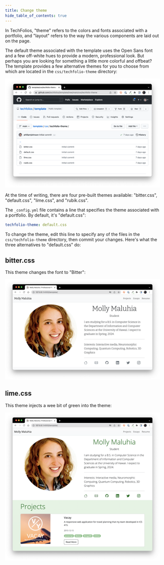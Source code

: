 ```yaml
---
title: Change theme
hide_table_of_contents: true
---
```


In TechFolios, "theme" refers to the colors and fonts associated with a portfolio, and "layout" refers to the way the various components are laid out on the page. 

The default theme associated with the template uses the Open Sans font and a few off-white hues to provide a modern, professional look. But perhaps you are looking for something a little more colorful and offbeat? The template provides a few alternative themes for you to choose from which are located in the `css/techfolio-theme` directory:

![](/img/quickstart/css-techfolio-theme-dir.png)

At the time of writing, there are four pre-built themes available: "bitter.css", "default.css", "lime.css", and "rubik.css".

The `_config.yml` file contains a line that specifies the theme associated with a portfolio. By default, it's "default.css":

```yaml
techfolio-theme: default.css
```

To change the theme, edit this line to specify any of the files in the `css/techfolio-theme` directory, then commit your changes. Here's what the three alternatives to "default.css" do:

## bitter.css

This theme changes the font to "Bitter":

![](/img/quickstart/theme-bitter.png)

## lime.css

This theme injects a wee bit of green into the theme:

![](/img/quickstart/theme-lime.png)

